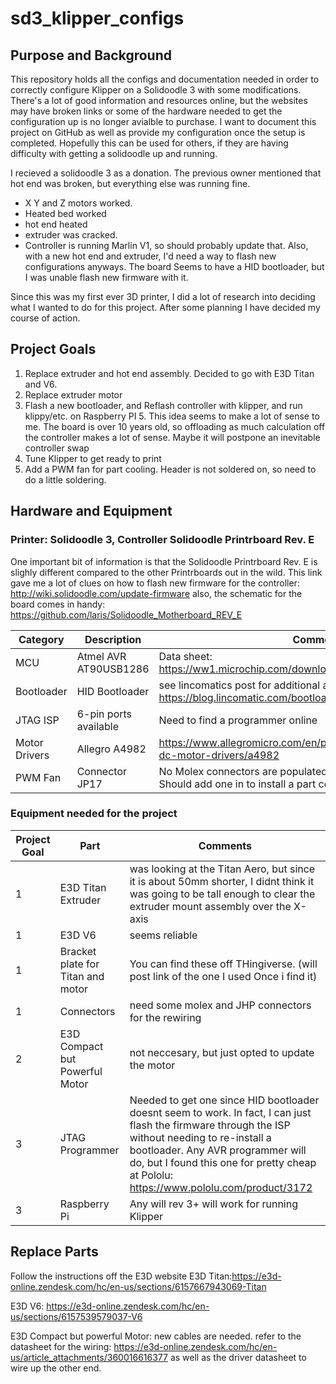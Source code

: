 # sd3_klipper_configs


## Purpose and Background
This repository holds all the configs and documentation needed in order to correctly configure Klipper on a Solidoodle 3 with some modifications. There's a lot of good information and resources online, but the websites may have broken links or some of the hardware needed to get the configuration up is no longer avialble to purchase. I want to document this project on GitHub as well as provide my configuration once the setup is completed. Hopefully this can be used for others, if they are having difficulty with getting a solidoodle up and running.

I recieved a solidoodle 3 as a donation. The previous owner mentioned that hot end was broken, but everything else was running fine. 
- X Y and Z motors worked. 
- Heated bed worked
- hot end heated
- extruder was cracked. 
- Controller is running Marlin V1, so should probably update that. Also, with a new hot end and extruder, I'd need a way to flash new configurations anyways. The board Seems to have a HID bootloader, but I was unable flash new firmware with it. 

Since this was my first ever 3D printer, I did a lot of research into deciding what I wanted to do for this project. After some planning I have decided my course of action.

## Project Goals
1. Replace extruder and hot end assembly. Decided to go with E3D Titan and V6.
2. Replace extruder motor
3. Flash a new bootloader, and Reflash controller with klipper, and run klippy/etc. on Raspberry PI 5. This idea seems to make a lot of sense to me. The board is over 10 years old, so offloading as much calculation off the controller makes a lot of sense. Maybe it will postpone an inevitable controller swap
4. Tune Klipper to get ready to print
5. Add a PWM fan for part cooling. Header is not soldered on, so need to do a little soldering.

## Hardware and Equipment
### Printer: Solidoodle 3, Controller Solidoodle Printrboard Rev. E
One important bit of information is that the Solidoodle Printrboard Rev. E is slighly different compared to the other Printrboards out in the wild. This link gave me a lot of clues on how to flash new firmware for the controller: http://wiki.solidoodle.com/update-firmware
also, the schematic for the board comes in handy: https://github.com/laris/Solidoodle_Motherboard_REV_E

|Category|Description|Comments|
|---|---|---|
|MCU |Atmel AVR AT90USB1286|Data sheet: https://ww1.microchip.com/downloads/en/DeviceDoc/doc7593.pdf|
|Bootloader| HID Bootloader|see lincomatics post for additional available bootloaders https://blog.lincomatic.com/bootloaders-for-at90usb1286/
|JTAG ISP| 6-pin ports available|Need to find a programmer online|
|Motor Drivers|Allegro A4982|https://www.allegromicro.com/en/products/motor-drivers/brush-dc-motor-drivers/a4982|
|PWM Fan| Connector JP17| No Molex connectors are populated on the board for this yet. Should add one in to install a part cooling fan

### Equipment needed for the project
|Project Goal|Part|Comments|
|---|---|---|
|1| E3D Titan Extruder| was looking at the Titan Aero, but since it is about 50mm shorter, I didnt think it was going to be tall enough to clear the extruder mount assembly over the X-axis
|1| E3D V6| seems reliable
|1| Bracket plate for Titan and motor| You can find these off THingiverse. (will post link of the one I used Once i find it)|
|1| Connectors| need some molex and JHP connectors for the rewiring
|2| E3D Compact but Powerful Motor| not neccesary, but just opted to update the motor
|3|JTAG Programmer|Needed to get one since HID bootloader doesnt seem to work. In fact, I can just flash the firmware through the ISP without needing to re-install a bootloader. Any AVR programmer will do, but I found this one for pretty cheap at Pololu: https://www.pololu.com/product/3172|
|3| Raspberry Pi| Any will rev 3+ will work for running Klipper

## Replace Parts
Follow the instructions off the E3D website
E3D Titan:https://e3d-online.zendesk.com/hc/en-us/sections/6157667943069-Titan

E3D V6: https://e3d-online.zendesk.com/hc/en-us/sections/6157539579037-V6

E3D Compact but powerful Motor: new cables are needed. refer to the datasheet for the wiring: https://e3d-online.zendesk.com/hc/en-us/article_attachments/360016616377 as well as the driver datasheet to wire up the other end.

